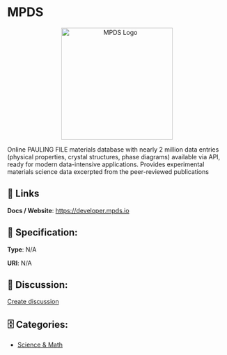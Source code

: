 # MPDS
<p align="center">
    <img width="256" src="https://raw.githubusercontent.com/apis-list/apis-list/main/apis/mpds/logo_256x256.png" alt="MPDS Logo"/>
</p>

Online PAULING FILE materials database with nearly 2 million data entries (physical properties, crystal structures, phase diagrams) available via API, ready for modern data-intensive applications. Provides experimental materials science data excerpted from the peer-reviewed publications

##  🔗 Links
**Docs / Website**: https://developer.mpds.io

## 🧬 Specification:
**Type**: N/A

**URI**: N/A

## 💬 Discussion:
[Create discussion](https://github.com/apis-list/apis-list/discussions/new)

## 🗄️ Categories:
- [Science & Math](https://github.com/apis-list/apis-list#science--math)



